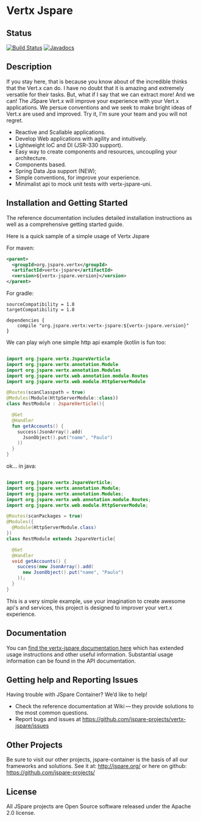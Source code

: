 # Vertx Jspare

## Status

[![Build Status](https://travis-ci.org/jspare-projects/vertx-jspare.svg?branch=master)](https://travis-ci.org/jspare-projects/vertx-jspare)
[![Javadocs](http://www.javadoc.io/badge/org.jspare.vertx/vertx-jspare.svg)](http://www.javadoc.io/doc/org.jspare.vertx/vertx-jspare)

## Description

If you stay here, that is because you know about of the incredible thinks that the Vert.x can do. I have no doubt that it is amazing and extremely versatile for their tasks. But, what if I say that we can extract more! And we can! The JSpare Vert.x will improve your experience with your Vert.x applications. We persue conventions and we seek to make bright ideas of Vert.x are used and improved. Try it, I'm sure your team and you will not regret.

* Reactive and Scallable applications.
* Develop Web applications with agility and intuitively.
* Lightweight IoC and DI (JSR-330 support).
* Easy way to create components and resources, uncoupling your architecture.
* Components based.
* Spring Data Jpa support (NEW);
* Simple conventions, for improve your experience.
* Minimalist api to mock unit tests with vertx-jspare-uni. 

## Installation and Getting Started

The reference documentation includes detailed installation instructions as well as a comprehensive getting started guide.

Here is a quick sample of a simple usage of Vertx Jspare

For maven:

```xml
<parent>
  <groupId>org.jspare.vertx</groupId>
  <artifactId>vertx-jspare</artifactId>
  <version>${vertx-jspare.version}</version>
</parent>
```

For gradle:

```
sourceCompatibility = 1.8
targetCompatibility = 1.8

dependencies {
    compile "org.jspare.vertx:vertx-jspare:${vertx-jspare.version}"
}
```

We can play wiyh one simple http api example (kotlin is fun too:

```kotlin

import org.jspare.vertx.JspareVerticle
import org.jspare.vertx.annotation.Module
import org.jspare.vertx.annotation.Modules
import org.jspare.vertx.web.annotation.module.Routes
import org.jspare.vertx.web.module.HttpServerModule

@Routes(scanClasspath = true)
@Modules(Module(HttpServerModule::class))
class RestModule : JspareVerticle(){

  @Get
  @Handler
  fun getAccounts() {
    success(JsonArray().add(
      JsonObject().put("name", "Paulo")
    ))
  } 
}

```

ok... in java:

```java

import org.jspare.vertx.JspareVerticle;
import org.jspare.vertx.annotation.Module;
import org.jspare.vertx.annotation.Modules;
import org.jspare.vertx.web.annotation.module.Routes;
import org.jspare.vertx.web.module.HttpServerModule;

@Routes(scanPackages = true)
@Modules({
  @Module(HttpServerModule.class)
})
class RestModule extends JspareVerticle{

  @Get
  @Handler
  void getAccounts() {
    success(new JsonArray().add(
      new JsonObject().put("name", "Paulo")
    ));
  } 
}

```

This is a very simple example, use your imagination to create awesome api's and services, this project is designed to improver your vert.x experience.

## Documentation

You can [find the vertx-jspare documentation here](https://github.com/jspare-projects/vertx-jspare/wiki) which has extended usage instructions and other useful information. Substantial usage information can be found in the API documentation.


## Getting help and Reporting Issues

Having trouble with JSpare Container? We’d like to help!

* Check the reference documentation at Wiki — they provide solutions to the most common questions.
* Report bugs and issues at https://github.com/jspare-projects/vertx-jspare/issues

## Other Projects

Be sure to visit our other projects, jspare-container is the basis of all our frameworks and solutions. See it at: http://jspare.org/ or here on github: https://github.com/jspare-projects/

## License

All JSpare projects are Open Source software released under the Apache 2.0 license.
